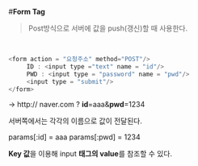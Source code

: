 #**Form Tag**
> Post방식으로 서버에 값을 push(갱신)할 때 사용한다.

<br>

```javascript
<form action = "요청주소" method="POST"/>
     ID : <input type ="text" name = "id"/>
     PWD : <input type = "password" name = "pwd"/>
     <input type = "submit"/>
</form>
```

-> http:// naver.com ? <b>id</b>=aaa&<b>pwd</b>=1234

서버쪽에서는 각각의 이름으로 값이 전달된다.

params[:id] = aaa
params[:pwd] = 1234

<b>Key 값</b>을 이용해 input <b>태그의 value</b>를 참조할 수 있다.
